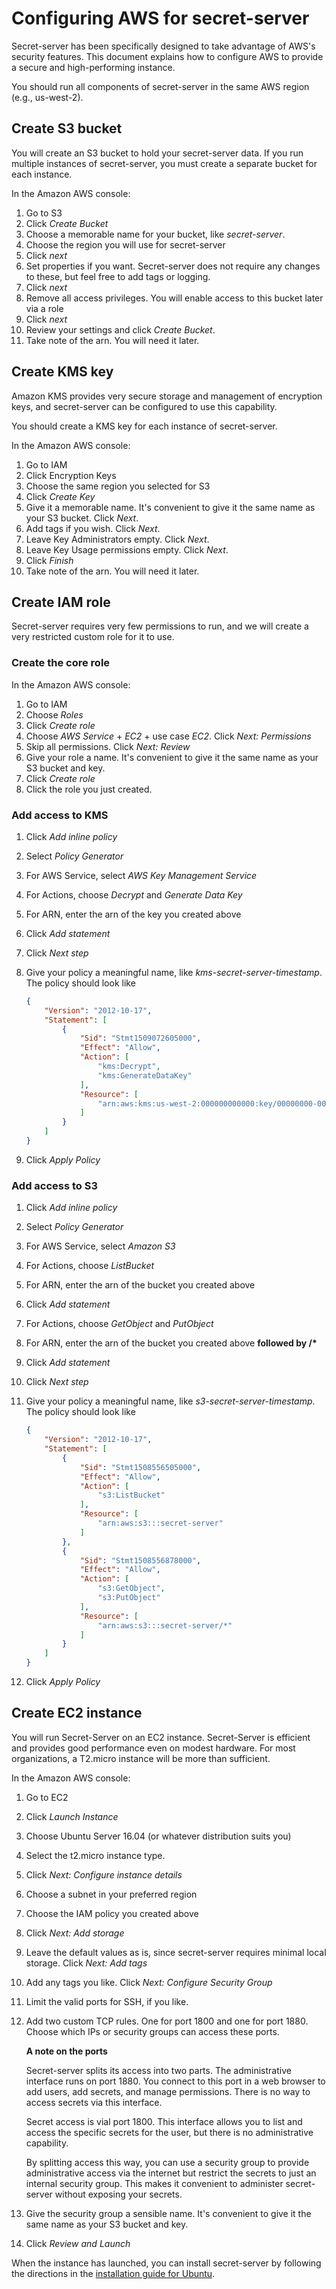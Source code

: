 # Configuring AWS for secret-server

Secret-server has been specifically designed to take advantage of AWS's security features. This document explains how to
configure AWS to provide a secure and high-performing instance.

You should run all components of secret-server in the same AWS region (e.g., us-west-2).

## Create S3 bucket

You will create an S3 bucket to hold your secret-server data. If you run multiple instances of secret-server, you must
create a separate bucket for each instance.

In the Amazon AWS console:
1. Go to S3
2. Click _Create Bucket_
3. Choose a memorable name for your bucket, like _secret-server_.
4. Choose the region you will use for secret-server
5. Click _next_
6. Set properties if you want. Secret-server does not require any changes to these, but feel free to add tags or logging.
7. Click _next_
8. Remove all access privileges. You will enable access to this bucket later via a role
9. Click _next_
10. Review your settings and click _Create Bucket_.
11. Take note of the arn. You will need it later.

## Create KMS key

Amazon KMS provides very secure storage and management of encryption keys, and secret-server can be configured to use
this capability.

You should create a KMS key for each instance of secret-server.

In the Amazon AWS console:
1. Go to IAM
2. Click Encryption Keys
3. Choose the same region you selected for S3
4. Click _Create Key_
5. Give it a memorable name. It's convenient to give it the same name as your S3 bucket. Click _Next_.
6. Add tags if you wish. Click _Next_.
7. Leave Key Administrators empty. Click _Next_.
8. Leave Key Usage permissions empty. Click _Next_.
9. Click _Finish_
10. Take note of the arn. You will need it later.


## Create IAM role

Secret-server requires very few permissions to run, and we will create a very restricted custom role for it to use.

### Create the core role

In the Amazon AWS console:
1. Go to IAM
2. Choose _Roles_
3. Click _Create role_
4. Choose _AWS Service_ + _EC2_ + use case _EC2_. Click _Next: Permissions_
5. Skip all permissions. Click _Next: Review_
6. Give your role a name. It's convenient to give it the same name as your S3 bucket and key.
7. Click _Create role_
8. Click the role you just created.

### Add access to KMS

1. Click _Add inline policy_
2. Select _Policy Generator_
3. For AWS Service, select _AWS Key Management Service_
4. For Actions, choose _Decrypt_ and _Generate Data Key_
5. For ARN, enter the arn of the key you created above
6. Click _Add statement_
7. Click _Next step_
8. Give your policy a meaningful name, like _kms-secret-server-timestamp_. The policy should look like

    ```json
    {
        "Version": "2012-10-17",
        "Statement": [
            {
                "Sid": "Stmt1509072605000",
                "Effect": "Allow",
                "Action": [
                    "kms:Decrypt",
                    "kms:GenerateDataKey"
                ],
                "Resource": [
                    "arn:aws:kms:us-west-2:000000000000:key/00000000-0000-0000-0000-000000000000"
                ]
            }
        ]
    }
    ```
9. Click _Apply Policy_

### Add access to S3

1. Click _Add inline policy_
2. Select _Policy Generator_
3. For AWS Service, select _Amazon S3_
4. For Actions, choose _ListBucket_
5. For ARN, enter the arn of the bucket you created above
6. Click _Add statement_
7. For Actions, choose _GetObject_ and _PutObject_
8. For ARN, enter the arn of the bucket you created above __followed by /*__
9. Click _Add statement_
10. Click _Next step_
11. Give your policy a meaningful name, like _s3-secret-server-timestamp_. The policy should look like

    ```json
    {
        "Version": "2012-10-17",
        "Statement": [
            {
                "Sid": "Stmt1508556505000",
                "Effect": "Allow",
                "Action": [
                    "s3:ListBucket"
                ],
                "Resource": [
                    "arn:aws:s3:::secret-server"
                ]
            },
            {
                "Sid": "Stmt1508556878000",
                "Effect": "Allow",
                "Action": [
                    "s3:GetObject",
                    "s3:PutObject"
                ],
                "Resource": [
                    "arn:aws:s3:::secret-server/*"
                ]
            }
        ]
    }    
    ```
12. Click _Apply Policy_


## Create EC2 instance

You will run Secret-Server on an EC2 instance. Secret-Server is efficient and provides good 
performance even on modest hardware. For most organizations, a T2.micro instance will be more than sufficient.

In the Amazon AWS console:
1. Go to EC2
2. Click _Launch Instance_
3. Choose Ubuntu Server 16.04 (or whatever distribution suits you)
4. Select the t2.micro instance type. 
5. Click _Next: Configure instance details_
6. Choose a subnet in your preferred region
7. Choose the IAM policy you created above
8. Click _Next: Add storage_
9. Leave the default values as is, since secret-server requires minimal local storage. Click _Next: Add tags_
10. Add any tags you like. Click _Next: Configure Security Group_
11. Limit the valid ports for SSH, if you like.
12. Add two custom TCP rules. One for port 1800 and one for port 1880. Choose which IPs or security groups can access these ports.
    
    __A note on the ports__
    
    Secret-server splits its access into two parts. The administrative interface runs on port 1880. You connect to 
    this port in a web browser to add users, add secrets, and manage permissions. There is no way to access secrets
    via this interface.
    
    Secret access is vial port 1800. This interface allows you to list and access the specific secrets for the user,
    but there is no administrative capability.
    
    By splitting access this way, you can use a security group to provide administrative access via the internet but 
    restrict the secrets to just an internal security group. This makes it convenient to administer secret-server without
    exposing your secrets.
13. Give the security group a sensible name. It's convenient to give it the same name as your S3 bucket and key.
14. Click _Review and Launch_

When the instance has launched, you can install secret-server by following the directions in the 
[installation guide for Ubuntu](ubuntu-installation-guide.md).
